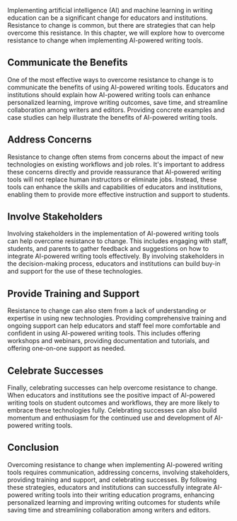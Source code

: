 

Implementing artificial intelligence (AI) and machine learning in writing education can be a significant change for educators and institutions. Resistance to change is common, but there are strategies that can help overcome this resistance. In this chapter, we will explore how to overcome resistance to change when implementing AI-powered writing tools.

Communicate the Benefits
------------------------

One of the most effective ways to overcome resistance to change is to communicate the benefits of using AI-powered writing tools. Educators and institutions should explain how AI-powered writing tools can enhance personalized learning, improve writing outcomes, save time, and streamline collaboration among writers and editors. Providing concrete examples and case studies can help illustrate the benefits of AI-powered writing tools.

Address Concerns
----------------

Resistance to change often stems from concerns about the impact of new technologies on existing workflows and job roles. It's important to address these concerns directly and provide reassurance that AI-powered writing tools will not replace human instructors or eliminate jobs. Instead, these tools can enhance the skills and capabilities of educators and institutions, enabling them to provide more effective instruction and support to students.

Involve Stakeholders
--------------------

Involving stakeholders in the implementation of AI-powered writing tools can help overcome resistance to change. This includes engaging with staff, students, and parents to gather feedback and suggestions on how to integrate AI-powered writing tools effectively. By involving stakeholders in the decision-making process, educators and institutions can build buy-in and support for the use of these technologies.

Provide Training and Support
----------------------------

Resistance to change can also stem from a lack of understanding or expertise in using new technologies. Providing comprehensive training and ongoing support can help educators and staff feel more comfortable and confident in using AI-powered writing tools. This includes offering workshops and webinars, providing documentation and tutorials, and offering one-on-one support as needed.

Celebrate Successes
-------------------

Finally, celebrating successes can help overcome resistance to change. When educators and institutions see the positive impact of AI-powered writing tools on student outcomes and workflows, they are more likely to embrace these technologies fully. Celebrating successes can also build momentum and enthusiasm for the continued use and development of AI-powered writing tools.

Conclusion
----------

Overcoming resistance to change when implementing AI-powered writing tools requires communication, addressing concerns, involving stakeholders, providing training and support, and celebrating successes. By following these strategies, educators and institutions can successfully integrate AI-powered writing tools into their writing education programs, enhancing personalized learning and improving writing outcomes for students while saving time and streamlining collaboration among writers and editors.
